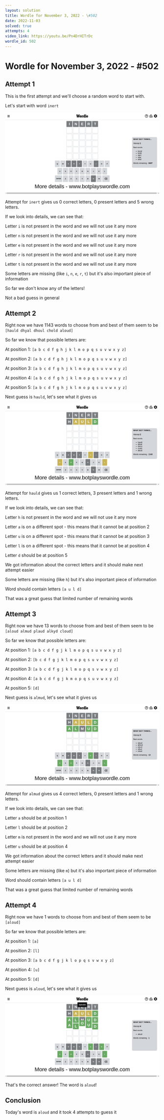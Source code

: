 ```yaml
---
layout: solution
title: Wordle for November 3, 2022 - \#502
date: 2022-11-03
solved: true
attempts: 4
video_link: https://youtu.be/Pn4DrHITrDc
wordle_id: 502
---
```


# Wordle for November 3, 2022 - \#502

## Attempt 1

This is the first attempt and we'll choose a random word to start with.

Let's start with word `inert`

![Attempt 1](2022-11-03/attempt-1.png)

Attempt for `inert` gives us 0 correct letters, 0 present letters and 5 wrong letters.

If we look into details, we can see that:

Letter `i` is not present in the word and we will not use it any more

Letter `n` is not present in the word and we will not use it any more

Letter `e` is not present in the word and we will not use it any more

Letter `r` is not present in the word and we will not use it any more

Letter `t` is not present in the word and we will not use it any more

Some letters are missing (like `i`, `n`, `e`, `r`, `t`) but it's also important piece of information

So far we don't know any of the letters!

Not a bad guess in general



## Attempt 2

Right now we have 1143 words to choose from and best of them seem to be `[hauld dhyal dhoul chold aloud]`

So far we know that possible letters are:

At position 1: `[a b c d f g h j k l m o p q s u v w x y z]`

At position 2: `[a b c d f g h j k l m o p q s u v w x y z]`

At position 3: `[a b c d f g h j k l m o p q s u v w x y z]`

At position 4: `[a b c d f g h j k l m o p q s u v w x y z]`

At position 5: `[a b c d f g h j k l m o p q s u v w x y z]`

Next guess is `hauld`, let's see what it gives us

![Attempt 2](2022-11-03/attempt-2.png)

Attempt for `hauld` gives us 1 correct letters, 3 present letters and 1 wrong letters.

If we look into details, we can see that:

Letter `h` is not present in the word and we will not use it any more

Letter `a` is on a different spot - this means that it cannot be at position 2

Letter `u` is on a different spot - this means that it cannot be at position 3

Letter `l` is on a different spot - this means that it cannot be at position 4

Letter `d` should be at position 5

We got information about the correct letters and it should make next attempt easier

Some letters are missing (like `h`) but it's also important piece of information

Word should contain letters `[a u l d]`

That was a great guess that limited number of remaining words



## Attempt 3

Right now we have 13 words to choose from and best of them seem to be `[aloud almud plaud alkyd cloud]`

So far we know that possible letters are:

At position 1: `[a b c d f g j k l m o p q s u v w x y z]`

At position 2: `[b c d f g j k l m o p q s u v w x y z]`

At position 3: `[a b c d f g j k l m o p q s v w x y z]`

At position 4: `[a b c d f g j k m o p q s u v w x y z]`

At position 5: `[d]`

Next guess is `almud`, let's see what it gives us

![Attempt 3](2022-11-03/attempt-3.png)

Attempt for `almud` gives us 4 correct letters, 0 present letters and 1 wrong letters.

If we look into details, we can see that:

Letter `a` should be at position 1

Letter `l` should be at position 2

Letter `m` is not present in the word and we will not use it any more

Letter `u` should be at position 4

We got information about the correct letters and it should make next attempt easier

Some letters are missing (like `m`) but it's also important piece of information

Word should contain letters `[a u l d]`

That was a great guess that limited number of remaining words



## Attempt 4

Right now we have 1 words to choose from and best of them seem to be `[aloud]`

So far we know that possible letters are:

At position 1: `[a]`

At position 2: `[l]`

At position 3: `[a b c d f g j k l o p q s v w x y z]`

At position 4: `[u]`

At position 5: `[d]`

Next guess is `aloud`, let's see what it gives us

![Attempt 4](2022-11-03/attempt-4.png)

That's the correct answer! The word is `aloud`!

## Conclusion

Today's word is `aloud` and it took 4 attempts to guess it

